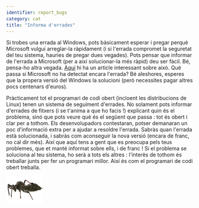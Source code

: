 ```yaml
---
identifier: report_bugs
category: cat
title: "Informa d'errades"
---
```


Si trobes una errada al Windows, pots bàsicament esperar i pregar perquè Microsoft vulgui arreglar-la ràpidament (i si l'errada compromet la seguretat del teu sistema, hauries de pregar dues vegades). Pots pensar que informar de l'errada a Microsoft (per a així solucionar-la més ràpid) deu ser fàcil. Bé, pensa-ho altra vegada. <a href="http://www.oreillynet.com/mac/blog/2002/06/mission_impossible_submitting.html">Aquí</a> hi ha un article interessant sobre això. Què passa si Microsoft no ha detectat encara l'errada? Bé aleshores, esperes que la propera versió del Windows la solucioni (però necessites pagar altres pocs centenars d'euros).

Pràcticament tot el programari de codi obert (incloent les distribucions de Linux) tenen un sistema de seguiment d'errades. No solament pots informar d'errades de fitxers (i se t'anima a que ho facis !) explicant quin és el problema, sinó que pots veure què és el següent que passa : tot és obert i clar per a tothom. Els desenvolupadors contestaran, potser demanaran un poc d'informació extra per a ajudar a resoldre l'errada. Sabràs quan l'errada està solucionada, i sabràs com aconseguir la nova versió (encara de franc, no cal dir més). Així que aquí tens a gent que es preocupa pels teus problemes, que et manté informat sobre ells, i de franc ! Si el problema se soluciona al teu sistema, ho serà a tots els altres : l'interès de tothom és treballar junts per fer un programari millor. Així és com el programari de codi obert treballa.

<img src="/img/report_bugs_thumb.png" />




